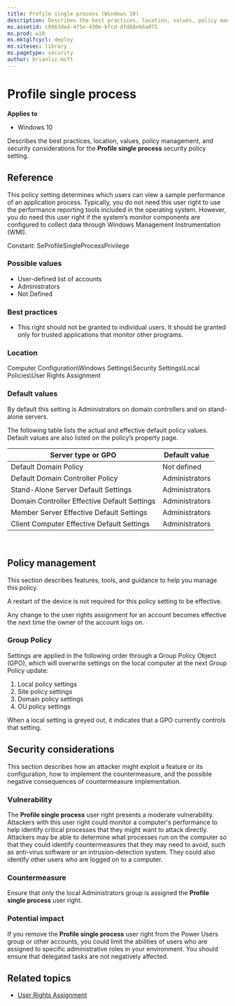 ```yaml
---
title: Profile single process (Windows 10)
description: Describes the best practices, location, values, policy management, and security considerations for the Profile single process security policy setting.
ms.assetid: c0963de4-4f5e-430e-bfcd-dfd68e66a075
ms.prod: w10
ms.mktglfcycl: deploy
ms.sitesec: library
ms.pagetype: security
author: brianlic-msft
---
```


# Profile single process

**Applies to**
-   Windows 10

Describes the best practices, location, values, policy management, and security considerations for the **Profile single process** security policy setting.

## Reference

This policy setting determines which users can view a sample performance of an application process. Typically, you do not need this user right to use the performance reporting tools included in the operating system. However, you do need this user right if the system’s monitor components are configured to collect data through Windows Management Instrumentation (WMI).

Constant: SeProfileSingleProcessPrivilege

### Possible values

-   User-defined list of accounts
-   Administrators
-   Not Defined

### Best practices

-   This right should not be granted to individual users. It should be granted only for trusted applications that monitor other programs.

### Location

Computer Configuration\\Windows Settings\\Security Settings\\Local Policies\\User Rights Assignment

### Default values

By default this setting is Administrators on domain controllers and on stand-alone servers.

The following table lists the actual and effective default policy values. Default values are also listed on the policy’s property page.

| Server type or GPO | Default value |
| - | - |
| Default Domain Policy| Not defined| 
| Default Domain Controller Policy | Administrators| 
| Stand-Alone Server Default Settings | Administrators| 
| Domain Controller Effective Default Settings | Administrators| 
| Member Server Effective Default Settings | Administrators| 
| Client Computer Effective Default Settings| Administrators| 
 
## Policy management

This section describes features, tools, and guidance to help you manage this policy.

A restart of the device is not required for this policy setting to be effective.

Any change to the user rights assignment for an account becomes effective the next time the owner of the account logs on.

### Group Policy

Settings are applied in the following order through a Group Policy Object (GPO), which will overwrite settings on the local computer at the next Group Policy update:

1.  Local policy settings
2.  Site policy settings
3.  Domain policy settings
4.  OU policy settings

When a local setting is greyed out, it indicates that a GPO currently controls that setting.

## Security considerations

This section describes how an attacker might exploit a feature or its configuration, how to implement the countermeasure, and the possible negative consequences of countermeasure implementation.

### Vulnerability

The **Profile single process** user right presents a moderate vulnerability. Attackers with this user right could monitor a computer's performance to help identify critical processes that they might want to attack directly. Attackers may be able to determine what processes run on the computer so that they could identify countermeasures that they may need to avoid, such as anti-virus software or an intrusion-detection system. They could also identify other users who are logged on to a computer.

### Countermeasure

Ensure that only the local Administrators group is assigned the **Profile single process** user right.

### Potential impact

If you remove the **Profile single process** user right from the Power Users group or other accounts, you could limit the abilities of users who are assigned to specific administrative roles in your environment. You should ensure that delegated tasks are not negatively affected.

## Related topics

- [User Rights Assignment](user-rights-assignment.md)

